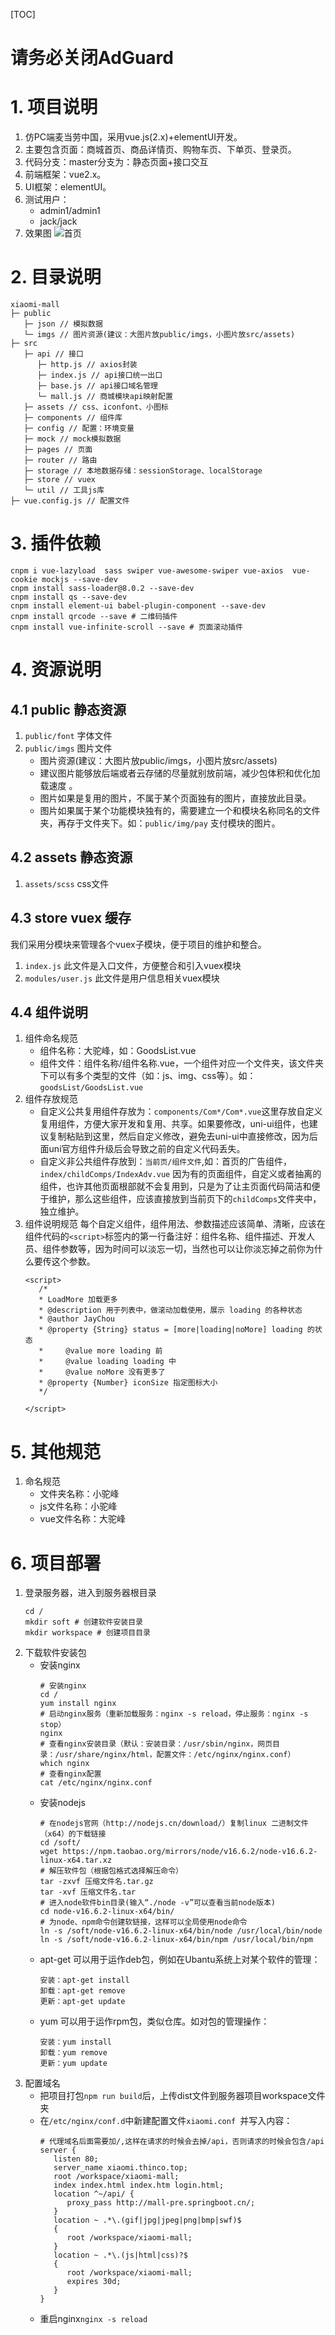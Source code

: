 [TOC]
# 请务必关闭AdGuard
# 1. 项目说明
1. 仿PC端麦当劳中国，采用vue.js(2.x)+elementUI开发。
2. 主要包含页面：商城首页、商品详情页、购物车页、下单页、登录页。
2. 代码分支：master分支为：静态页面+接口交互
3. 前端框架：vue2.x。
4. UI框架：elementUI。
5. 测试用户：  
   * admin1/admin1 
   * jack/jack
6. 效果图
![首页](https://github.com/AuKeeWa/Screenshots/blob/main/HomePage.png "index.png")

# 2. 目录说明
```
xiaomi-mall
├─ public
   ├─ json // 模拟数据
   └─ imgs // 图片资源(建议：大图片放public/imgs，小图片放src/assets)
├─ src
   ├─ api // 接口
      ├─ http.js // axios封装
      ├─ index.js // api接口统一出口
      ├─ base.js // api接口域名管理
      └─ mall.js // 商城模块api映射配置
   ├─ assets // css、iconfont、小图标
   ├─ components // 组件库
   ├─ config // 配置：环境变量
   ├─ mock // mock模拟数据
   ├─ pages // 页面
   ├─ router // 路由
   ├─ storage // 本地数据存储：sessionStorage、localStorage
   ├─ store // vuex
   └─ util // 工具js库
├─ vue.config.js // 配置文件
```

# 3. 插件依赖
```
cnpm i vue-lazyload  sass swiper vue-awesome-swiper vue-axios  vue-cookie mockjs --save-dev
cnpm install sass-loader@8.0.2 --save-dev
cnpm install qs --save-dev
cnpm install element-ui babel-plugin-component --save-dev
cnpm install qrcode --save # 二维码插件
cnpm install vue-infinite-scroll --save # 页面滚动插件
```

# 4. 资源说明
## 4.1 public 静态资源
1. `public/font` 字体文件
2. `public/imgs` 图片文件
   * 图片资源(建议：大图片放public/imgs，小图片放src/assets)
	* 建议图片能够放后端或者云存储的尽量就别放前端，减少包体积和优化加载速度 。
	* 图片如果是复用的图片，不属于某个页面独有的图片，直接放此目录。
	* 图片如果属于某个功能模块独有的，需要建立一个和模块名称同名的文件夹，再存于文件夹下。如：`public/img/pay` 支付模块的图片。

## 4.2 assets 静态资源
1. `assets/scss` css文件

## 4.3 store vuex 缓存
我们采用分模块来管理各个vuex子模块，便于项目的维护和整合。
1. `index.js` 此文件是入口文件，方便整合和引入vuex模块
2. `modules/user.js`  此文件是用户信息相关vuex模块

## 4.4 组件说明
1. 组件命名规范
   * 组件名称：大驼峰，如：GoodsList.vue
   * 组件文件：组件名称/组件名称.vue，一个组件对应一个文件夹，该文件夹下可以有多个类型的文件（如：js、img、css等）。如：`goodsList/GoodsList.vue`
2. 组件存放规范
   * 自定义公共复用组件存放为：`components/Com*/Com*.vue`这里存放自定义复用组件，方便大家开发和复用、共享。如果要修改，uni-ui组件，也建议复制粘贴到这里，然后自定义修改，避免去uni-ui中直接修改，因为后面uni官方组件升级后会导致之前的自定义代码丢失。
   * 自定义非公共组件存放到：`当前页/组件文件`,如：首页的广告组件，`index/childComps/IndexAdv.vue`
因为有的页面组件，自定义或者抽离的组件，也许其他页面根部就不会复用到，只是为了让主页面代码简洁和便于维护，那么这些组件，应该直接放到当前页下的`childComps`文件夹中，独立维护。
3. 组件说明规范
每个自定义组件，组件用法、参数描述应该简单、清晰，应该在组件代码的`<script>`标签内的第一行备注好：组件名称、组件描述、开发人员、组件参数等，因为时间可以淡忘一切，当然也可以让你淡忘掉之前你为什么要传这个参数。
   ```
   <script>
      /*
      * LoadMore 加载更多
      * @description 用于列表中，做滚动加载使用，展示 loading 的各种状态
      * @author JayChou
      * @property {String} status = [more|loading|noMore] loading 的状态
      * 	@value more loading 前
      * 	@value loading loading 中
      * 	@value noMore 没有更多了
      * @property {Number} iconSize 指定图标大小
      */

   </script>
   ```

# 5. 其他规范
1. 命名规范
   * 文件夹名称：小驼峰
   * js文件名称：小驼峰
   * vue文件名称：大驼峰

# 6. 项目部署
1. 登录服务器，进入到服务器根目录
   ```
   cd /
   mkdir soft # 创建软件安装目录
   mkdir workspace # 创建项目目录
   ```
2. 下载软件安装包
   * 安装nginx
      ```
      # 安装nginx
      cd /
      yum install nginx
      # 启动nginx服务（重新加载服务：nginx -s reload，停止服务：nginx -s stop）
      nginx
      # 查看nginx安装目录（默认：安装目录：/usr/sbin/nginx，网页目录：/usr/share/nginx/html，配置文件：/etc/nginx/nginx.conf）
      which nginx
      # 查看nginx配置
      cat /etc/nginx/nginx.conf
      ```
   * 安装nodejs
      ```
      # 在nodejs官网（http://nodejs.cn/download/）复制linux 二进制文件（x64）的下载链接
      cd /soft/
      wget https://npm.taobao.org/mirrors/node/v16.6.2/node-v16.6.2-linux-x64.tar.xz
      # 解压软件包（根据包格式选择解压命令）
      tar -zxvf 压缩文件名.tar.gz
      tar -xvf 压缩文件名.tar
      # 进入node软件bin目录(输入“./node -v”可以查看当前node版本)
      cd node-v16.6.2-linux-x64/bin/
      # 为node、npm命令创建软链接，这样可以全局使用node命令
      ln -s /soft/node-v16.6.2-linux-x64/bin/node /usr/local/bin/node
      ln -s /soft/node-v16.6.2-linux-x64/bin/npm /usr/local/bin/npm
      ```
   * apt-get 可以用于运作deb包，例如在Ubantu系统上对某个软件的管理：
      ```
      安装：apt-get install
      卸载：apt-get remove
      更新：apt-get update
      ```
   * yum 可以用于运作rpm包，类似仓库。如对包的管理操作：
      ```
      安装：yum install
      卸载：yum remove
      更新：yum update
      ```
3. 配置域名
   * 把项目打包`npm run build`后，上传dist文件到服务器项目workspace文件夹
   * 在`/etc/nginx/conf.d`中新建配置文件`xiaomi.conf `并写入内容：
      ```
      # 代理域名后面需要加/,这样在请求的时候会去掉/api，否则请求的时候会包含/api
      server {
         listen 80;
         server_name xiaomi.thinco.top;
         root /workspace/xiaomi-mall;
         index index.html index.htm login.html;
         location ^~/api/ {
            proxy_pass http://mall-pre.springboot.cn/;
         }
         location ~ .*\.(gif|jpg|jpeg|png|bmp|swf)$
         {
            root /workspace/xiaomi-mall;
         }
         location ~ .*\.(js|html|css)?$
         {
            root /workspace/xiaomi-mall;
            expires 30d;
         }
      }
      ```
   * 重启nginx`nginx -s reload`

